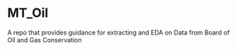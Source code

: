 # MT_Oil
A repo that provides guidance for extracting and EDA on Data from Board of Oil and Gas Conservation
